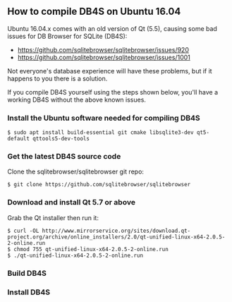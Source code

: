 ## How to compile DB4S on Ubuntu 16.04

Ubuntu 16.04.x comes with an old version of Qt (5.5), causing some bad issues for DB Browser for SQLite (DB4S):

* https://github.com/sqlitebrowser/sqlitebrowser/issues/920
* https://github.com/sqlitebrowser/sqlitebrowser/issues/1001

Not everyone's database experience will have these problems, but if it happens to you there is a solution.

If you compile DB4S yourself using the steps shown below, you'll have a working DB4S without the above known issues.

### Install the Ubuntu software needed for compiling DB4S

    $ sudo apt install build-essential git cmake libsqlite3-dev qt5-default qttools5-dev-tools


### Get the latest DB4S source code

Clone the sqlitebrowser/sqlitebrowser git repo:

    $ git clone https://github.com/sqlitebrowser/sqlitebrowser


### Download and install Qt 5.7 or above

Grab the Qt installer then run it:

```
$ curl -OL http://www.mirrorservice.org/sites/download.qt-project.org/archive/online_installers/2.0/qt-unified-linux-x64-2.0.5-2-online.run
$ chmod 755 qt-unified-linux-x64-2.0.5-2-online.run
$ ./qt-unified-linux-x64-2.0.5-2-online.run
```

### Build DB4S


### Install DB4S

